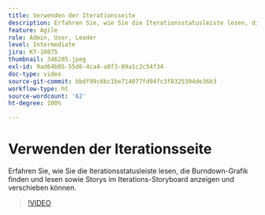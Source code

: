 ```yaml
---
title: Verwenden der Iterationsseite
description: Erfahren Sie, wie Sie die Iterationsstatusleiste lesen, die Burndown-Grafik finden und lesen sowie Storys im Iterations-Storyboard anzeigen und verschieben können.
feature: Agile
role: Admin, User, Leader
level: Intermediate
jira: KT-10875
thumbnail: 346285.jpeg
exl-id: 9ad64b05-55d6-4ca4-a8f3-89a1c2c54f34
doc-type: video
source-git-commit: bbdf99c6bc1be714077fd94fc3f8325394de36b3
workflow-type: ht
source-wordcount: '62'
ht-degree: 100%

---
```


# Verwenden der Iterationsseite

Erfahren Sie, wie Sie die Iterationsstatusleiste lesen, die Burndown-Grafik finden und lesen sowie Storys im Iterations-Storyboard anzeigen und verschieben können.

>[!VIDEO](https://video.tv.adobe.com/v/3413773/?quality=12&learn=on&enablevpops=1&captions=ger)

